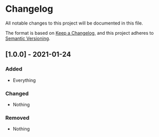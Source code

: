# Changelog

All notable changes to this project will be documented in this file.

The format is based on [Keep a Changelog](https://keepachangelog.com/en/1.0.0/),
and this project adheres to [Semantic Versioning](https://semver.org/spec/v2.0.0.html).

<!-- ## [Unreleased] Nothing -->

## [1.0.0] - 2021-01-24

### Added

- Everything

### Changed

- Nothing

### Removed

- Nothing
